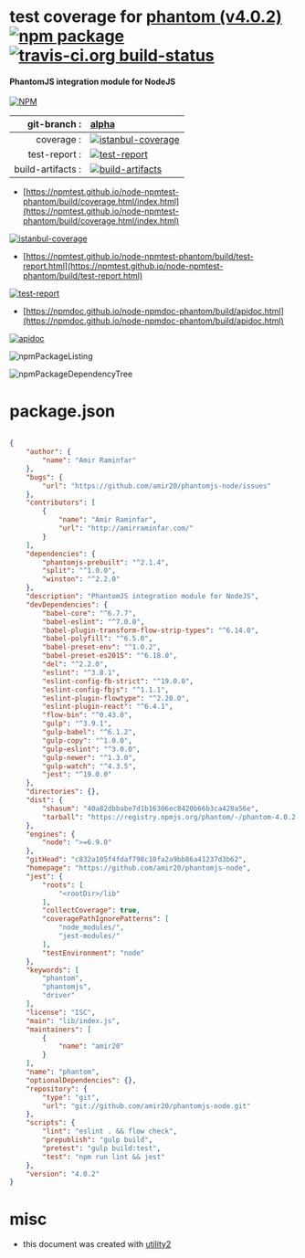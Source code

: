 # test coverage for  [phantom (v4.0.2)](https://github.com/amir20/phantomjs-node)  [![npm package](https://img.shields.io/npm/v/npmtest-phantom.svg?style=flat-square)](https://www.npmjs.org/package/npmtest-phantom) [![travis-ci.org build-status](https://api.travis-ci.org/npmtest/node-npmtest-phantom.svg)](https://travis-ci.org/npmtest/node-npmtest-phantom)
#### PhantomJS integration module for NodeJS

[![NPM](https://nodei.co/npm/phantom.png?downloads=true&downloadRank=true&stars=true)](https://www.npmjs.com/package/phantom)

| git-branch : | [alpha](https://github.com/npmtest/node-npmtest-phantom/tree/alpha)|
|--:|:--|
| coverage : | [![istanbul-coverage](https://npmtest.github.io/node-npmtest-phantom/build/coverage.badge.svg)](https://npmtest.github.io/node-npmtest-phantom/build/coverage.html/index.html)|
| test-report : | [![test-report](https://npmtest.github.io/node-npmtest-phantom/build/test-report.badge.svg)](https://npmtest.github.io/node-npmtest-phantom/build/test-report.html)|
| build-artifacts : | [![build-artifacts](https://npmtest.github.io/node-npmtest-phantom/glyphicons_144_folder_open.png)](https://github.com/npmtest/node-npmtest-phantom/tree/gh-pages/build)|

- [https://npmtest.github.io/node-npmtest-phantom/build/coverage.html/index.html](https://npmtest.github.io/node-npmtest-phantom/build/coverage.html/index.html)

[![istanbul-coverage](https://npmtest.github.io/node-npmtest-phantom/build/screenCapture.buildCi.browser.%252Ftmp%252Fbuild%252Fcoverage.lib.html.png)](https://npmtest.github.io/node-npmtest-phantom/build/coverage.html/index.html)

- [https://npmtest.github.io/node-npmtest-phantom/build/test-report.html](https://npmtest.github.io/node-npmtest-phantom/build/test-report.html)

[![test-report](https://npmtest.github.io/node-npmtest-phantom/build/screenCapture.buildCi.browser.%252Ftmp%252Fbuild%252Ftest-report.html.png)](https://npmtest.github.io/node-npmtest-phantom/build/test-report.html)

- [https://npmdoc.github.io/node-npmdoc-phantom/build/apidoc.html](https://npmdoc.github.io/node-npmdoc-phantom/build/apidoc.html)

[![apidoc](https://npmdoc.github.io/node-npmdoc-phantom/build/screenCapture.buildCi.browser.%252Ftmp%252Fbuild%252Fapidoc.html.png)](https://npmdoc.github.io/node-npmdoc-phantom/build/apidoc.html)

![npmPackageListing](https://npmtest.github.io/node-npmtest-phantom/build/screenCapture.npmPackageListing.svg)

![npmPackageDependencyTree](https://npmtest.github.io/node-npmtest-phantom/build/screenCapture.npmPackageDependencyTree.svg)



# package.json

```json

{
    "author": {
        "name": "Amir Raminfar"
    },
    "bugs": {
        "url": "https://github.com/amir20/phantomjs-node/issues"
    },
    "contributors": [
        {
            "name": "Amir Raminfar",
            "url": "http://amirraminfar.com/"
        }
    ],
    "dependencies": {
        "phantomjs-prebuilt": "^2.1.4",
        "split": "^1.0.0",
        "winston": "^2.2.0"
    },
    "description": "PhantomJS integration module for NodeJS",
    "devDependencies": {
        "babel-core": "^6.7.7",
        "babel-eslint": "^7.0.0",
        "babel-plugin-transform-flow-strip-types": "^6.14.0",
        "babel-polyfill": "^6.5.0",
        "babel-preset-env": "^1.0.2",
        "babel-preset-es2015": "^6.18.0",
        "del": "^2.2.0",
        "eslint": "^3.8.1",
        "eslint-config-fb-strict": "^19.0.0",
        "eslint-config-fbjs": "^1.1.1",
        "eslint-plugin-flowtype": "^2.20.0",
        "eslint-plugin-react": "^6.4.1",
        "flow-bin": "^0.43.0",
        "gulp": "^3.9.1",
        "gulp-babel": "^6.1.2",
        "gulp-copy": "^1.0.0",
        "gulp-eslint": "^3.0.0",
        "gulp-newer": "^1.3.0",
        "gulp-watch": "^4.3.5",
        "jest": "^19.0.0"
    },
    "directories": {},
    "dist": {
        "shasum": "40a82dbbabe7d1b16306ec8420b66b3ca428a56e",
        "tarball": "https://registry.npmjs.org/phantom/-/phantom-4.0.2.tgz"
    },
    "engines": {
        "node": ">=6.9.0"
    },
    "gitHead": "c832a105f4fdaf798c10fa2a9bb86a41237d3b62",
    "homepage": "https://github.com/amir20/phantomjs-node",
    "jest": {
        "roots": [
            "<rootDir>/lib"
        ],
        "collectCoverage": true,
        "coveragePathIgnorePatterns": [
            "node_modules/",
            "jest-modules/"
        ],
        "testEnvironment": "node"
    },
    "keywords": [
        "phantom",
        "phantomjs",
        "driver"
    ],
    "license": "ISC",
    "main": "lib/index.js",
    "maintainers": [
        {
            "name": "amir20"
        }
    ],
    "name": "phantom",
    "optionalDependencies": {},
    "repository": {
        "type": "git",
        "url": "git://github.com/amir20/phantomjs-node.git"
    },
    "scripts": {
        "lint": "eslint . && flow check",
        "prepublish": "gulp build",
        "pretest": "gulp build:test",
        "test": "npm run lint && jest"
    },
    "version": "4.0.2"
}
```



# misc
- this document was created with [utility2](https://github.com/kaizhu256/node-utility2)
